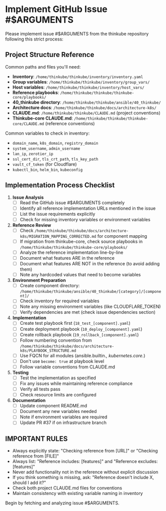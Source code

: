 # Implement GitHub Issue #$ARGUMENTS

Please implement issue #$ARGUMENTS from the thinkube repository following this strict process:

## Project Structure Reference

Common paths and files you'll need:
- **Inventory**: `/home/thinkube/thinkube/inventory/inventory.yaml`
- **Group variables**: `/home/thinkube/thinkube/inventory/group_vars/`
- **Host variables**: `/home/thinkube/thinkube/inventory/host_vars/`
- **Reference playbooks**: `/home/thinkube/thinkube/thinkube-core/playbooks/`
- **40_thinkube directory**: `/home/thinkube/thinkube/ansible/40_thinkube/`
- **Architecture docs**: `/home/thinkube/thinkube/docs/architecture-k8s/`
- **CLAUDE.md**: `/home/thinkube/thinkube/CLAUDE.md` (project conventions)
- **Thinkube-core CLAUDE.md**: `/home/thinkube/thinkube/thinkube-core/CLAUDE.md` (reference conventions)

Common variables to check in inventory:
- `domain_name`, `k8s_domain`, `registry_domain`
- `system_username`, `admin_username` 
- `lan_ip`, `zerotier_ip`
- `ssl_cert_dir`, `tls_crt_path`, `tls_key_path`
- `vault_cf_token` (for Cloudflare)
- `kubectl_bin`, `helm_bin`, `kubeconfig`

## Implementation Process Checklist

1. **Issue Analysis**
   - [ ] Read the GitHub issue #$ARGUMENTS completely
   - [ ] Identify all reference implementation URLs mentioned in the issue
   - [ ] List the issue requirements explicitly
   - [ ] Check for missing inventory variables or environment variables

2. **Reference Review**
   - [ ] Check `/home/thinkube/thinkube/docs/architecture-k8s/MIGRATION_MAPPING_CORRECTED.md` for component mapping
   - [ ] If migration from thinkube-core, check source playbooks in `/home/thinkube/thinkube/thinkube-core/playbooks/`
   - [ ] Analyze the reference implementation line-by-line
   - [ ] Document what features ARE in the reference
   - [ ] Document what features ARE NOT in the reference (to avoid adding them)
   - [ ] Note any hardcoded values that need to become variables

3. **Environment Preparation**
   - [ ] Create component directory: `/home/thinkube/thinkube/ansible/40_thinkube/[category]/[component]/`
   - [ ] Check inventory for required variables
   - [ ] Note any missing environment variables (like CLOUDFLARE_TOKEN)
   - [ ] Verify dependencies are met (check issue dependencies section)

4. **Implementation**
   - [ ] Create test playbook first (`18_test_[component].yaml`)
   - [ ] Create deployment playbook (`10_deploy_[component].yaml`)
   - [ ] Create rollback playbook (`19_rollback_[component].yaml`)
   - [ ] Follow numbering convention from `/home/thinkube/thinkube/docs/architecture-k8s/PLAYBOOK_STRUCTURE.md`
   - [ ] Use FQCN for all modules (ansible.builtin.*, kubernetes.core.*)
   - [ ] Don't use `become: true` at playbook level
   - [ ] Follow variable conventions from CLAUDE.md

5. **Testing**
   - [ ] Test the implementation as specified
   - [ ] Fix any issues while maintaining reference compliance
   - [ ] Verify all tests pass
   - [ ] Check resource limits are configured

6. **Documentation**
   - [ ] Update component README.md
   - [ ] Document any new variables needed
   - [ ] Note if environment variables are required
   - [ ] Update PR #37 if on infrastructure branch

## IMPORTANT RULES
- Always explicitly state: "Checking reference from [URL]" or "Checking reference from [FILE]"
- Always list: "Reference includes: [features]" and "Reference excludes: [features]" 
- Never add functionality not in the reference without explicit discussion
- If you think something is missing, ask: "Reference doesn't include X, should I add it?"
- Check both project CLAUDE.md files for conventions
- Maintain consistency with existing variable naming in inventory

Begin by fetching and analyzing issue #$ARGUMENTS.